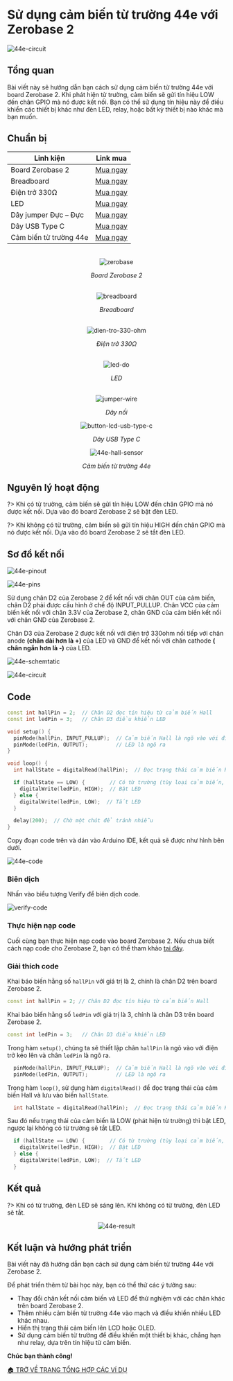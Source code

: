 <br>
<br>
<br>

# Sử dụng cảm biến từ trường 44e với Zerobase 2

![44e-circuit](https://cdn.chipstack.vn/zerobase2/44e-hall-sensor/44e-circuit.jpg)

## Tổng quan

Bài viết này sẽ hướng dẫn bạn cách sử dụng cảm biến từ trường 44e với board Zerobase 2. Khi phát hiện từ trường, cảm biến sẽ gửi tín hiệu LOW đến chân GPIO mà nó được kết nối. Bạn có thể sử dụng tín hiệu này để điều khiển các thiết bị khác như đèn LED, relay, hoặc bất kỳ thiết bị nào khác mà bạn muốn.

## Chuẩn bị

| Linh kiện |  Link mua |
| --- | --- |
| Board Zerobase 2 |[Mua ngay](https://chipstack.vn/san-pham/zerobase-2/) |
| Breadboard |[Mua ngay](https://chipstack.vn/san-pham/breadboard-830-lo/) |
| Điện trở 330Ω |[Mua ngay](https://chipstack.vn/san-pham/dien-tro-1-4w-1/) |
| LED |[Mua ngay](https://chipstack.vn/san-pham/led-5mm-vo-mau/) |
| Dây jumper Đực – Đực | [Mua ngay](https://chipstack.vn/san-pham/day-jumper-duc-duc/) |
| Dây USB Type C |[Mua ngay](https://chipstack.vn/san-pham/day-usb-type-c-1m/) |
| Cảm biến từ trường 44e | [Mua ngay](https://chipstack.vn/san-pham/cam-bien-hall-44e/) |

<br>

<div align="center">
    <img src="https://cdn.chipstack.vn/default/zerobase2-overview.png" alt="zerobase">
    <p><em>Board Zerobase 2</em></p>
</div>

<br>

<div align="center">
    <img src="https://cdn.chipstack.vn/default/breadboard.png" alt="breadboard">
    <p><em>Breadboard</em></p>
</div>

<br>

<div align="center">
    <img src="https://cdn.chipstack.vn/default/dien-tro-330-ohm.png" alt="dien-tro-330-ohm">
    <p><em>Điện trở 330Ω</em></p>
</div>

<br>

<div align="center">
    <img src="https://cdn.chipstack.vn/default/led-do.png" alt="led-do">
    <p><em>LED</em></p>
</div>

<br>

<div align="center">
    <img src="https://cdn.chipstack.vn/default/jumper-wire.png" alt="jumper-wire">
    <p><em>Dây nối</em></p>
</div>

<div align="center">
    <img src="https://cdn.chipstack.vn/default/usb-type-c.jpg" alt="button-lcd-usb-type-c">
    <p><em>Dây USB Type C</em></p>
</div>

<div align="center">
    <img src="https://cdn.chipstack.vn/zerobase2/44e-hall-sensor/44e.jpg" alt="44e-hall-sensor">
    <p><em>Cảm biến từ trường 44e</em></p>
</div>

## Nguyên lý hoạt động

?> Khi có từ trường, cảm biến sẽ gửi tín hiệu LOW đến chân GPIO mà nó được kết nối. Dựa vào đó board Zerobase 2 sẽ bật đèn LED.

?> Khi không có từ trường, cảm biến sẽ gửi tín hiệu HIGH đến chân GPIO mà nó được kết nối. Dựa vào đó board Zerobase 2 sẽ tắt đèn LED.

## Sơ đồ kết nối

![44e-pinout](https://cdn.chipstack.vn/zerobase2/44e-hall-sensor/pinout-44e.jpg)

![44e-pins](https://cdn.chipstack.vn/zerobase2/44e-hall-sensor/44e-pins.png)

Sử dụng chân D2 của Zerobase 2 để kết nối với chân OUT của cảm biến, chân D2 phải được cấu hình ở chế độ INPUT_PULLUP. Chân VCC của cảm biến kết nối với chân 3.3V của Zerobase 2, chân GND của cảm biến kết nối với chân GND của Zerobase 2.

Chân D3 của Zerobase 2 được kết nối với điện trở 330ohm nối tiếp với chân anode **(chân dài hơn là +)** của LED và GND để kết nối với chân cathode **( chân ngắn hơn là -)** của LED.

![44e-schemtatic](https://cdn.chipstack.vn/zerobase2/44e-hall-sensor/44e-schemtatic.png)

![44e-circuit](https://cdn.chipstack.vn/zerobase2/44e-hall-sensor/44e-circuit.jpg)

## Code

```cpp
const int hallPin = 2;  // Chân D2 đọc tín hiệu từ cảm biến Hall
const int ledPin = 3;   // Chân D3 điều khiển LED

void setup() {
  pinMode(hallPin, INPUT_PULLUP);  // Cảm biến Hall là ngõ vào với điện trở kéo lên
  pinMode(ledPin, OUTPUT);         // LED là ngõ ra
}

void loop() {
  int hallState = digitalRead(hallPin);  // Đọc trạng thái cảm biến Hall

  if (hallState == LOW) {        // Có từ trường (tùy loại cảm biến, có thể là LOW)
    digitalWrite(ledPin, HIGH);  // Bật LED
  } else {
    digitalWrite(ledPin, LOW);  // Tắt LED
  }

  delay(200);  // Chờ một chút để tránh nhiễu
}
```

Copy đoạn code trên và dán vào Arduino IDE, kết quả sẽ được như hình bên dưới.

![44e-code](https://cdn.chipstack.vn/zerobase2/44e-hall-sensor/44e-code.png)

### Biên dịch

Nhấn vào biểu tượng Verify để biên dịch code.

![verify-code](https://cdn.chipstack.vn/default/verify-code.png "verify-code]")

### Thực hiện nạp code
Cuối cùng bạn thực hiện nạp code vào board Zerobase 2. Nếu chưa biết cách nạp code cho Zerobase 2, bạn có thể tham khảo [tại đây](https://zerobase.chipstack.vn/#/vi/zerobase-2/quickstart).

### Giải thích code

Khai báo biến hằng số `hallPin` với giá trị là 2, chính là chân D2 trên board Zerobase 2.

```cpp
const int hallPin = 2; // Chân D2 đọc tín hiệu từ cảm biến Hall
```

Khai báo biến hằng số `ledPin` với giá trị là 3, chính là chân D3 trên board Zerobase 2.

```cpp
const int ledPin = 3;   // Chân D3 điều khiển LED
```

Trong hàm `setup()`, chúng ta sẽ thiết lập chân `hallPin` là ngõ vào với điện trở kéo lên và chân `ledPin` là ngõ ra.

```cpp
  pinMode(hallPin, INPUT_PULLUP);  // Cảm biến Hall là ngõ vào với điện trở kéo lên
  pinMode(ledPin, OUTPUT);         // LED là ngõ ra
```

Trong hàm `loop()`, sử dụng hàm `digitalRead()` để đọc trạng thái của cảm biến Hall và lưu vào biến `hallState`.

```cpp
  int hallState = digitalRead(hallPin);  // Đọc trạng thái cảm biến Hall
```

Sau đó nếu trạng thái của cảm biến là LOW (phát hiện từ trường) thì bật LED, ngược lại không có từ trường sẽ tắt LED.

```cpp
  if (hallState == LOW) {        // Có từ trường (tùy loại cảm biến, có thể là LOW)
    digitalWrite(ledPin, HIGH);  // Bật LED
  } else {
    digitalWrite(ledPin, LOW);  // Tắt LED
  }
```

## Kết quả

?> Khi có từ trường, đèn LED sẽ sáng lên. Khi không có từ trường, đèn LED sẽ tắt.

<p align="center">
  <img src="https://cdn.chipstack.vn/zerobase2/44e-hall-sensor/44e-result.gif" alt="44e-result">
</p>

## Kết luận và hướng phát triển

Bài viết này đã hướng dẫn bạn cách sử dụng cảm biến từ trường 44e với Zerobase 2.

Để phát triển thêm từ bài học này, bạn có thể thử các ý tưởng sau:

- Thay đổi chân kết nối cảm biến và LED để thử nghiệm với các chân khác trên board Zerobase 2.
- Thêm nhiều cảm biến từ trường 44e vào mạch và điều khiển nhiều LED khác nhau.
- Hiển thị trạng thái cảm biến lên LCD hoặc OLED.
- Sử dụng cảm biến từ trường để điều khiển một thiết bị khác, chẳng hạn như relay, dựa trên tín hiệu từ cảm biến.

**Chúc bạn thành công!**

[🏠 TRỞ VỀ TRANG TỔNG HỢP CÁC VÍ DỤ](vi/zerobase-2/examples.md)





